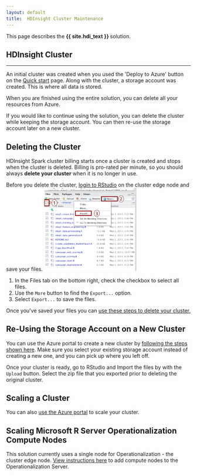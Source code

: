 ```yaml
---
layout: default
title:  HDInsight Cluster Maintenance
---
```

<div class="alert alert-success" role="alert"> This page describes the 
<strong>
{{ site.hdi_text }} 
</strong>
solution.
</div> 

## HDInsight Cluster 
--------------------------------

An initial cluster was created when you used the 'Deploy to Azure' button on the <a href="START_HERE.md">Quick start</a> page. Along with the cluster, a storage account was created.  This is where all data is stored.  

When you are finished using the entire solution, you can delete all your resources from Azure.

If you would like to continue using the solution, you can delete the cluster while  keeping the storage account. You can then re-use the storage account later on a new cluster.

## Deleting the Cluster

HDInsight Spark cluster billing starts once a cluster is created and stops when the cluster is deleted. Billing is pro-rated per minute, so you should always <strong>delete your cluster</strong> when it is no longer in use.


Before you delete the cluster, <a href="Typical.html#rstudiologin?path=hdi">login to RStudio</a> on the cluster edge node and save your files. 
<img src="images/rstudio_export.png" width="50%" />
<ol>
<li>
In the Files tab on the bottom right, check the checkbox to select all files.
</li>
<li>
Use the <code>More</code> button to find the <code>Export...</code> option.
</li>
<li>
Select <code>Export...</code> to save the files.
</li>
</ol>

Once you've saved your files you can [use these steps to delete your cluster.](https://docs.microsoft.com/en-us/azure/hdinsight/hdinsight-delete-cluster)


## Re-Using the Storage Account on a New Cluster

You can use the Azure portal to create a new cluster by [following the steps shown here](https://docs.microsoft.com/en-us/azure/hdinsight/hdinsight-hadoop-r-server-get-started).  Make sure you select your existing storage account instead of creating a new one, and you can pick up where you left off.

Once your cluster is ready, go to RStudio and Import the files by with the <code>Upload</code> button.  Select the zip file that you exported prior to deleting the original cluster.

## Scaling a Cluster
You can also [use the Azure portal](https://docs.microsoft.com/en-us/azure/hdinsight/hdinsight-administer-use-portal-linux#scale-clusters) to scale your cluster.

## Scaling Microsoft R Server Operationalization Compute Nodes
This solution currently uses a single node for Operationalization - the cluster edge node.  [View instructions here](https://docs.microsoft.com/en-us/azure/hdinsight/hdinsight-hadoop-r-server-get-started#how-to-scale-microsoft-r-server-operationalization-compute-nodes-on-hdinsight-worker-nodes) to add compute nodes to the Operationalization Server.
